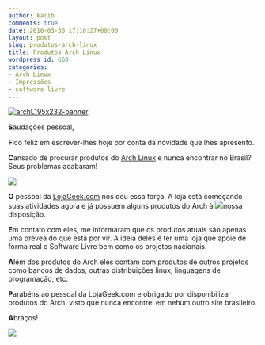 ```yaml
---
author: kalib
comments: true
date: 2010-03-30 17:10:27+00:00
layout: post
slug: produtos-arch-linux
title: Produtos Arch Linux
wordpress_id: 660
categories:
- Arch Linux
- Impressões
- software livre
---
```


[![archL195x232-banner](http://marcelocavalcante.net/portal/wp-content/uploads/2010/03/archL195x232-banner.png)](http://www.lojageek.com/index.php/projetos-livres/distribuicoes-gnulinux/archlinux.html)



**S**audações pessoal,

**F**ico feliz em escrever-lhes hoje por conta da novidade que lhes apresento.

**C**ansado de procurar produtos do [Arch Linux](http://www.archlinux-br.org) e nunca encontrar no Brasil? Seus problemas acabaram!


[![](http://www.lojageek.com/media/catalog/product/cache/1/image/5e06319eda06f020e43594a9c230972d/b/o/botom_001_archlinux_1_branco_1.png)](http://www.lojageek.com/media/catalog/product/cache/1/image/5e06319eda06f020e43594a9c230972d/b/o/botom_001_archlinux_1_branco_1.png)



**O** pessoal da [LojaGeek.com](http://www.lojageek.com/index.php/projetos-livres/distribuicoes-gnulinux/archlinux.html) nos deu essa força. A loja está começando suas atividades agora e já possuem alguns produtos do Arch à [![](http://www.lojageek.com/media/catalog/product/cache/1/image/5e06319eda06f020e43594a9c230972d/a/r/archlinux_big_lado.jpeg)](http://www.lojageek.com/media/catalog/product/cache/1/image/5e06319eda06f020e43594a9c230972d/a/r/archlinux_big_lado.jpeg)nossa disposição.

**E**m contato com eles, me informaram que os produtos atuais são apenas uma prévea do que está por vir. A ideia deles é ter uma loja que apoie de forma real o Software Livre bem como os projetos nacionais.

**A**lém dos produtos do Arch eles contam com produtos de outros projetos como bancos de dados, outras distribuições linux, linguagens de programação, etc.

**P**arabéns ao pessoal da LojaGeek.com e obrigado por disponibilizar produtos do Arch, visto que nunca encontrei em nehum outro site brasileiro.

**A**braços!


![](http://www.marcelocavalcante.net/portal/imgs/userbar.gif)
